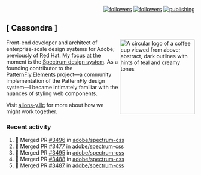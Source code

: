 <p align="right"><a rel="me" href="https://front-end.social/@castastrophe">
    <img alt="followers" title="Follow me on Mastodon" src="https://img.shields.io/mastodon/follow/109297102751309835?domain=https%3A%2F%2Ffront-end.social&label=Follow&logo=mastodon&logoColor=white&style=for-the-badge&labelColor=008080&color=006969"/></a>
  <a href="https://codepen.io/castastrophe/">
    <img alt="followers" title="Follow me on CodePen" src="https://img.shields.io/badge/23-1?color=640464&labelColor=7c007c&style=for-the-badge&logo=codepen&label=Follow"/></a>
<a href="https://castastrophe.medium.com/">
    <img alt="publishing" title="View articles on Medium" src="https://img.shields.io/badge/107-1?color=666&labelColor=444&label=subscribe&logo=medium&logoColor=white&style=for-the-badge"/></a>
</p>

## [&nbsp;Cassondra&nbsp;]

<img align="right" src="https://github-production-user-asset-6210df.s3.amazonaws.com/1840295/253016758-ba468774-1cd3-42c2-8f43-947b5eeb5edf.png" height="200" alt="A circular logo of a coffee cup viewed from above; abstract, dark outlines with hints of teal and creamy tones">

Front-end developer and architect of enterprise-scale design systems for Adobe; previously of Red Hat. My focus at the moment is the [Spectrum design system](https://github.com/adobe/spectrum-css). As a founding contributor to the [PatternFly&nbsp;Elements](https://github.com/patternfly/patternfly-elements) project&mdash;a community implementation of the PatternFly design system&mdash;I became intimately familiar with the nuances of styling web components.

Visit [allons-y.llc](http://allons-y.llc/) for more about how we might work together.

### Recent activity

<!--START_SECTION:activity-->
1. 🎉 Merged PR [#3496](https://github.com/adobe/spectrum-css/pull/3496) in [adobe/spectrum-css](https://github.com/adobe/spectrum-css)
2. 🎉 Merged PR [#3477](https://github.com/adobe/spectrum-css/pull/3477) in [adobe/spectrum-css](https://github.com/adobe/spectrum-css)
3. 🎉 Merged PR [#3495](https://github.com/adobe/spectrum-css/pull/3495) in [adobe/spectrum-css](https://github.com/adobe/spectrum-css)
4. 🎉 Merged PR [#3488](https://github.com/adobe/spectrum-css/pull/3488) in [adobe/spectrum-css](https://github.com/adobe/spectrum-css)
5. 🎉 Merged PR [#3487](https://github.com/adobe/spectrum-css/pull/3487) in [adobe/spectrum-css](https://github.com/adobe/spectrum-css)
<!--END_SECTION:activity-->
